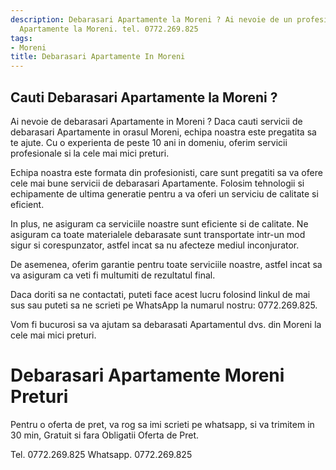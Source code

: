 ```yaml
---
description: Debarasari Apartamente la Moreni ? Ai nevoie de un profesionist in Debarasari
  Apartamente la Moreni. tel. 0772.269.825
tags:
- Moreni
title: Debarasari Apartamente In Moreni
---
```



## Cauti Debarasari Apartamente la Moreni ?

Ai nevoie de debarasari Apartamente in Moreni ?
Daca cauti servicii de debarasari Apartamente in orasul Moreni, echipa noastra este pregatita sa te ajute. Cu o experienta de peste 10 ani in domeniu, oferim servicii profesionale si la cele mai mici preturi.

Echipa noastra este formata din profesionisti, care sunt pregatiti sa va ofere cele mai bune servicii de debarasari Apartamente. Folosim tehnologii si echipamente de ultima generatie pentru a va oferi un serviciu de calitate si eficient.

In plus, ne asiguram ca serviciile noastre sunt eficiente si de calitate. Ne asiguram ca toate materialele debarasate sunt transportate intr-un mod sigur si corespunzator, astfel incat sa nu afecteze mediul inconjurator.

De asemenea, oferim garantie pentru toate serviciile noastre, astfel incat sa va asiguram ca veti fi multumiti de rezultatul final.

Daca doriti sa ne contactati, puteti face acest lucru folosind linkul de mai sus sau puteti sa ne scrieti pe WhatsApp la numarul nostru: 0772.269.825.

Vom fi bucurosi sa va ajutam sa debarasati Apartamentul dvs. din Moreni la cele mai mici preturi.

# Debarasari Apartamente Moreni Preturi
Pentru o oferta de pret, va rog sa imi scrieti pe whatsapp, si va trimitem in 30 min, Gratuit si fara Obligatii Oferta de Pret.

Tel. 0772.269.825
Whatsapp. 0772.269.825